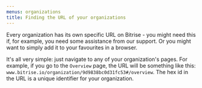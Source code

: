```yaml
---
menus: organizations
title: Finding the URL of your organizations
---
```

Every organization has its own specific URL on Bitrise - you might need this if, for example, you need some assistance from our support. Or you might want to simply add it to your favourites in a browser.

It's all very simple: just navigate to any of your organization's pages. For example, if you go to the `Overview` page, the URL will be something like this: `www.bitrise.io/organization/9d9838bc0d31fc53#/overview`. The hex id in the URL is a unique identifier for your organization.
